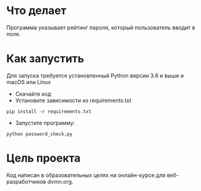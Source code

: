 # Что делает
Программа указывает рейтинг пароля, который пользователь вводит в поле.

# Как запустить
Для запуска требуется установленный Python версии 3.6 и выше и macOS или Linux

- Скачайте код
- Установите зависимости из requirements.txt
```
pip install -r requirements.txt
```

- Запустите программу:
```
python password_check.py
```
# Цель проекта

Код написан в образовательных целях на онлайн-курсе для веб-разработчиков dvmn.org.

